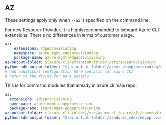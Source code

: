 ## AZ

These settings apply only when `--az` is specified on the command line.

For new Resource Provider. It is highly recommended to onboard Azure CLI extensions. There's no differences in terms of customer usage. 

``` yaml $(az) && $(target-mode) != 'core'
az:
    extensions: edgeprovisioning
    namespace: azure.mgmt.edgeprovisioning
    package-name: azure-mgmt-edgeprovisioning
az-output-folder: $(azure-cli-extension-folder)/src/edgeprovisioning
python-sdk-output-folder: "$(az-output-folder)/azext_edgeprovisioning/vendored_sdks/edgeprovisioning"
# add additional configuration here specific for Azure CLI
# refer to the faq.md for more details
```



This is for command modules that already in azure cli main repo. 
``` yaml $(az) && $(target-mode) == 'core'
az:
  extensions: edgeprovisioning
  namespace: azure.mgmt.edgeprovisioning
  package-name: azure-mgmt-edgeprovisioning
az-output-folder: $(azure-cli-folder)/src/azure-cli/azure/cli/command_modules/edgeprovisioning
python-sdk-output-folder: "$(az-output-folder)/vendored_sdks/edgeprovisioning"
``` 